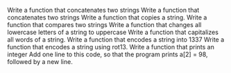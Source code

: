 Write a function that concatenates two strings
Write a function that concatenates two strings
Write a function that copies a string.
Write a function that compares two strings
Write a function that changes all lowercase letters of a string to uppercase
Write a function that capitalizes all words of a string.
Write a function that encodes a string into 1337
Write a function that encodes a string using rot13.
Write a function that prints an integer
Add one line to this code, so that the program prints a[2] = 98, followed by a new line.
